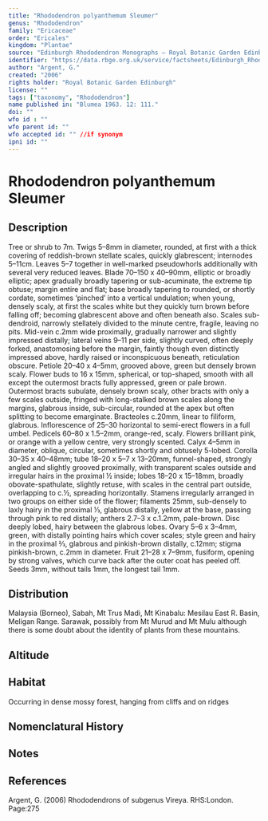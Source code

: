 ```yaml
---
title: "Rhododendron polyanthemum Sleumer"
genus: "Rhododendron"
family: "Ericaceae"
order: "Ericales"
kingdom: "Plantae"
source: "Edinburgh Rhododendron Monographs – Royal Botanic Garden Edinburgh"
identifier: "https://data.rbge.org.uk/service/factsheets/Edinburgh_Rhododendron_Monographs.xhtml"
author: "Argent, G."
created: "2006"
rights holder: "Royal Botanic Garden Edinburgh"
license: ""
tags: ["taxonomy", "Rhododendron"]
name published in: "Blumea 1963. 12: 111."
doi: ""
wfo id : ""
wfo parent id: ""
wfo accepted id: "" //if synonym                      
ipni id: ""
---
```


                       

# Rhododendron polyanthemum Sleumer

## Description
Tree or shrub to 7m. Twigs 5–8mm in diameter, rounded, at first with a thick covering of reddish-brown stellate scales, quickly glabrescent; internodes 5–11cm. Leaves 5–7 together in well-marked pseudowhorls add­itionally with several very reduced leaves. Blade 70–150 x 40–90mm, elliptic or broadly elliptic; apex gradually broadly tapering or sub-acuminate, the extreme tip obtuse; margin entire and flat; base broadly tapering to rounded, or shortly cordate, sometimes ‘pinched’ into a vertical undulation; when young, densely scaly, at first the scales white but they quickly turn brown before falling off; becoming glabrescent above and often beneath also. Scales sub-dendroid, narrowly stellately divided to the minute centre, fragile, leaving no pits. Mid-vein c.2mm wide proximally, gradually narrower and slightly impressed distally; lateral veins 9–11 per side, slightly curved, often deeply forked, anastomosing before the margin, faintly though even distinctly impressed above, hardly raised or inconspicuous beneath, reticulation obscure. Petiole 20–40 x 4–5mm, grooved above, green but densely brown scaly. Flower buds to 16 x 15mm, spherical, or top-shaped, smooth with all except the outermost bracts fully appressed, green or pale brown. Outermost bracts subulate, densely brown scaly, other bracts with only a few scales outside, fringed with long-stalked brown scales along the margins, glabrous inside, sub-circular, rounded at the apex but often splitting to become emarginate. Bracteoles c.20mm, linear to filiform, glabrous. Inflorescence of 25–30 horizontal to semi-erect flowers in a full umbel. Pedicels 60–80 x 1.5–2mm, orange-red, scaly. Flowers brilliant pink, or orange with a yellow centre, very strongly scented. Calyx 4–5mm in diameter, oblique, circular, sometimes shortly and obtusely 5-lobed. Corolla 30–35 x 40–48mm; tube 18–20 x 5–7 x 13–20mm, funnel-shaped, strongly angled and slightly grooved proximally, with transparent scales outside and irregular hairs in the proximal ½ inside; lobes 18–20 x 15–18mm, broadly obovate-spathulate, slightly retuse, with scales in the central part outside, overlapping to c.½, spreading horizontally. Stamens irregularly arranged in two groups on either side of the flower; filaments 25mm, sub-densely to laxly hairy in the proximal 1⁄3, glabrous distally, yellow at the base, passing through pink to red distally; anthers 2.7–3 x c.1.2mm, pale-brown. Disc deeply lobed, hairy between the glabrous lobes. Ovary 5–6 x 3–4mm, green, with distally pointing hairs which cover scales; style green and hairy in the proximal 2⁄3, glabrous and pinkish-brown distally, c.12mm; stigma pinkish-brown, c.2mm in diameter. Fruit 21–28 x 7–9mm, fusiform, opening by strong valves, which curve back after the outer coat has peeled off. Seeds 3mm, without tails 1mm, the longest tail 1mm.

## Distribution
Malaysia (Borneo), Sabah, Mt Trus Madi, Mt Kinabalu: Mesilau East R. Basin, Meligan Range. Sarawak, possibly from Mt Murud and Mt Mulu although there is some doubt about the identity of plants from these mountains.

## Altitude


## Habitat
Occurring in dense mossy forest, hanging from cliffs and on ridges

## Nomenclatural History

                       
## Notes


## References

Argent, G. (2006) Rhododendrons of subgenus Vireya. RHS:London. Page:275
